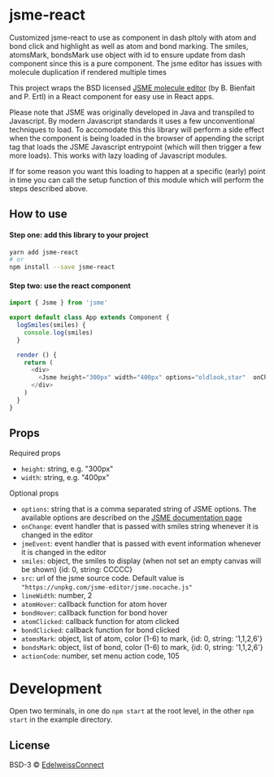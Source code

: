 # jsme-react
Customized jsme-react to use as component in dash pltoly with atom and bond click and highlight as well as atom and bond marking. 
The smiles, atomsMark, bondsMark use object with id to ensure update from dash component since this is a pure component.
The jsme editor has issues with molecule duplication if rendered multiple times

This project wraps the BSD licensed [JSME molecule editor](https://peter-ertl.com/jsme/) (by B. Bienfait and P. Ertl) in a React component for easy use in React apps.

Please note that JSME was originally developed in Java and transpiled to Javascript. By modern Javascript standards it uses a few unconventional techniques to load. To accomodate this this library will perform a side effect when the component is being loaded in the browser of appending the script tag that loads the JSME Javascript entrypoint (which will then trigger a few more loads). This works with lazy loading of Javascript modules.

If for some reason you want this loading to happen at a specific (early) point in time you can call the setup function of this module which will perform the steps described above.

## How to use

#### Step one: add this library to your project

```bash
yarn add jsme-react
# or
npm install --save jsme-react
```

#### Step two: use the react component

```javascript
import { Jsme } from 'jsme'

export default class App extends Component {
  logSmiles(smiles) {
    console.log(smiles)
  }

  render () {
    return (
      <div>
        <Jsme height="300px" width="400px" options="oldlook,star"  onChange={this.logSmiles}/>
      </div>
    )
  }
}
```

## Props

Required props

* `height`: string, e.g. "300px"
* `width`: string, e.g. "400px"

Optional props
* `options`: string that is a comma separated string of JSME options. The available options are described on the [JSME documentation page](https://peter-ertl.com/jsme/JSME_2017-02-26/doc.html#JSME_API)
* `onChange`: event handler that is passed with smiles string whenever it is changed in the editor
* `jmeEvent`: event handler that is passed with event information whenever it is changed in the editor
* `smiles`: object, the smiles to display (when not set an empty canvas will be shown) {id: 0, string: CCCCC} 
* `src`: url of the jsme source code. Default value is `"https://unpkg.com/jsme-editor/jsme.nocache.js"`
* `lineWidth`: number, 2
* `atomHover`: callback function for atom hover
* `bondHover`: callback function for bond hover
* `atomClicked`: callback function for atom clicked
* `bondClicked`: callback function for bond clicked
* `atomsMark`: object, list of atom, color (1-6) to mark, {id: 0, string: '1,1,2,6'}
* `bondsMark`: object, list of bond, color (1-6) to mark, {id: 0, string: '1,1,2,6'}
* `actionCode`: number, set menu action code, 105

# Development

Open two terminals, in one do `npm start` at the root level, in the other `npm start` in the example directory.


## License

BSD-3 © [EdelweissConnect](https://github.com/douglasconnect)
